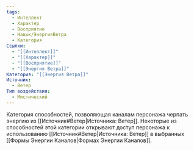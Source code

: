 ```yaml
---
tags:
  - Интеллект
  - Характер
  - Восприятие
  - Навык/ЭнергияВетра
  - Категория
Ссылки:
  - "[[Интеллект]]"
  - "[[Характер]]"
  - "[[Восприятие]]"
  - "[[Энергия Ветра]]"
Категория: "[[Энергия Ветра]]"
Источник:
  - Ветер
Тип воздействия:
  - Мистический
---
```

Категория способностей, позволяющая каналам персонажа черпать энергию из [[Источник#Ветер|Источника: Ветер]]. Некоторые из способностей этой категории открывают доступ персонажа к использованию [[Источник#Ветер|Источника: Ветер]] в выбранных [[Формы Энергии Каналов|Формах Энергии Каналов]]. 